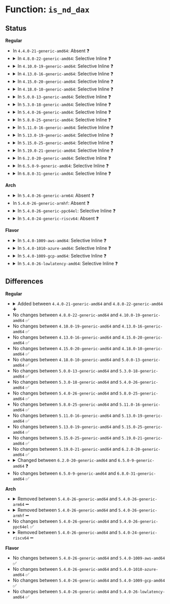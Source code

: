 # Function: <code>is_nd_dax</code>

## Status
<b>Regular</b>
<ul>
<li>
In <code>4.4.0-21-generic-amd64</code>: Absent ❓
</li>
<li>
<details>
<summary>In <code>4.8.0-22-generic-amd64</code>: Selective Inline ❓</summary>

```c
bool is_nd_dax(struct device * dev)
```

```json
{
  "name": "is_nd_dax",
  "collision_type": "Unique Global",
  "inline_type": "Selective",
  "funcs": [
    {
      "addr": 18446744071585108253,
      "name": "is_nd_dax",
      "external": true,
      "loc": "drivers/nvdimm/dax_devs.c:39",
      "file": "drivers/nvdimm/dax_devs.c",
      "inline": "not declared, inlined",
      "caller_inline": [
        "drivers/nvdimm/dax_devs.c:nd_dax_release"
      ],
      "caller_func": [
        "drivers/nvdimm/namespace_devs.c:nvdimm_namespace_common_probe",
        "drivers/nvdimm/namespace_devs.c:mode_show",
        "drivers/nvdimm/claim.c:nd_namespace_store",
        "drivers/nvdimm/claim.c:nd_namespace_store",
        "drivers/nvdimm/pfn_devs.c:nvdimm_setup_pfn",
        "drivers/nvdimm/pfn_devs.c:nvdimm_setup_pfn"
      ]
    }
  ],
  "symbols": [
    {
      "addr": 18446744071585108192,
      "name": "is_nd_dax",
      "section": ".text",
      "bind": "STB_GLOBAL",
      "size": 31
    }
  ]
}
```
</details>
</li>
<li>
<details>
<summary>In <code>4.10.0-19-generic-amd64</code>: Selective Inline ❓</summary>

```c
bool is_nd_dax(struct device * dev)
```

```json
{
  "name": "is_nd_dax",
  "collision_type": "Unique Global",
  "inline_type": "Selective",
  "funcs": [
    {
      "addr": 18446744071585297309,
      "name": "is_nd_dax",
      "external": true,
      "loc": "drivers/nvdimm/dax_devs.c:39",
      "file": "drivers/nvdimm/dax_devs.c",
      "inline": "not declared, inlined",
      "caller_inline": [
        "drivers/nvdimm/dax_devs.c:nd_dax_release"
      ],
      "caller_func": [
        "drivers/nvdimm/namespace_devs.c:nvdimm_namespace_common_probe",
        "drivers/nvdimm/namespace_devs.c:mode_show",
        "drivers/nvdimm/claim.c:nd_namespace_store",
        "drivers/nvdimm/claim.c:nd_namespace_store",
        "drivers/nvdimm/pfn_devs.c:nvdimm_setup_pfn",
        "drivers/nvdimm/pfn_devs.c:nvdimm_setup_pfn"
      ]
    }
  ],
  "symbols": [
    {
      "addr": 18446744071585297248,
      "name": "is_nd_dax",
      "section": ".text",
      "bind": "STB_GLOBAL",
      "size": 31
    }
  ]
}
```
</details>
</li>
<li>
<details>
<summary>In <code>4.13.0-16-generic-amd64</code>: Selective Inline ❓</summary>

```c
bool is_nd_dax(struct device * dev)
```

```json
{
  "name": "is_nd_dax",
  "collision_type": "Unique Global",
  "inline_type": "Selective",
  "funcs": [
    {
      "addr": 18446744071585383853,
      "name": "is_nd_dax",
      "external": true,
      "loc": "drivers/nvdimm/dax_devs.c:39",
      "file": "drivers/nvdimm/dax_devs.c",
      "inline": "not declared, inlined",
      "caller_inline": [
        "drivers/nvdimm/dax_devs.c:nd_dax_release"
      ],
      "caller_func": [
        "drivers/nvdimm/bus.c:nd_pmem_forget_poison_check",
        "drivers/nvdimm/namespace_devs.c:nvdimm_namespace_common_probe",
        "drivers/nvdimm/namespace_devs.c:mode_show",
        "drivers/nvdimm/claim.c:nd_namespace_store",
        "drivers/nvdimm/claim.c:nd_namespace_store",
        "drivers/nvdimm/claim.c:nd_namespace_store"
      ]
    }
  ],
  "symbols": [
    {
      "addr": 18446744071585383728,
      "name": "is_nd_dax",
      "section": ".text",
      "bind": "STB_GLOBAL",
      "size": 29
    }
  ]
}
```
</details>
</li>
<li>
<details>
<summary>In <code>4.15.0-20-generic-amd64</code>: Selective Inline ❓</summary>

```c
bool is_nd_dax(struct device * dev)
```

```json
{
  "name": "is_nd_dax",
  "collision_type": "Unique Global",
  "inline_type": "Selective",
  "funcs": [
    {
      "addr": 18446744071585813053,
      "name": "is_nd_dax",
      "external": true,
      "loc": "drivers/nvdimm/dax_devs.c:39",
      "file": "drivers/nvdimm/dax_devs.c",
      "inline": "not declared, inlined",
      "caller_inline": [
        "drivers/nvdimm/dax_devs.c:nd_dax_release"
      ],
      "caller_func": [
        "drivers/nvdimm/bus.c:nd_pmem_forget_poison_check",
        "drivers/nvdimm/namespace_devs.c:nvdimm_namespace_common_probe",
        "drivers/nvdimm/namespace_devs.c:mode_show",
        "drivers/nvdimm/claim.c:nd_namespace_store",
        "drivers/nvdimm/claim.c:nd_namespace_store",
        "drivers/nvdimm/claim.c:nd_namespace_store"
      ]
    }
  ],
  "symbols": [
    {
      "addr": 18446744071585812928,
      "name": "is_nd_dax",
      "section": ".text",
      "bind": "STB_GLOBAL",
      "size": 29
    }
  ]
}
```
</details>
</li>
<li>
<details>
<summary>In <code>4.18.0-10-generic-amd64</code>: Selective Inline ❓</summary>

```c
bool is_nd_dax(struct device * dev)
```

```json
{
  "name": "is_nd_dax",
  "collision_type": "Unique Global",
  "inline_type": "Selective",
  "funcs": [
    {
      "addr": 18446744071586059328,
      "name": "is_nd_dax",
      "external": true,
      "loc": "drivers/nvdimm/dax_devs.c:39",
      "file": "drivers/nvdimm/dax_devs.c",
      "inline": "not declared, inlined",
      "caller_inline": [
        "drivers/nvdimm/dax_devs.c:nd_dax_release"
      ],
      "caller_func": [
        "drivers/nvdimm/bus.c:nd_pmem_forget_poison_check",
        "drivers/nvdimm/bus.c:nd_pmem_forget_poison_check",
        "drivers/nvdimm/namespace_devs.c:nvdimm_namespace_common_probe",
        "drivers/nvdimm/namespace_devs.c:mode_show",
        "drivers/nvdimm/claim.c:nd_namespace_store",
        "drivers/nvdimm/claim.c:nd_namespace_store",
        "drivers/nvdimm/claim.c:nd_namespace_store",
        "drivers/nvdimm/pfn_devs.c:nvdimm_setup_pfn",
        "drivers/nvdimm/pfn_devs.c:nvdimm_setup_pfn"
      ]
    }
  ],
  "symbols": [
    {
      "addr": 18446744071586059200,
      "name": "is_nd_dax",
      "section": ".text",
      "bind": "STB_GLOBAL",
      "size": 29
    }
  ]
}
```
</details>
</li>
<li>
<details>
<summary>In <code>5.0.0-13-generic-amd64</code>: Selective Inline ❓</summary>

```c
bool is_nd_dax(struct device * dev)
```

```json
{
  "name": "is_nd_dax",
  "collision_type": "Unique Global",
  "inline_type": "Selective",
  "funcs": [
    {
      "addr": 18446744071586200208,
      "name": "is_nd_dax",
      "external": true,
      "loc": "drivers/nvdimm/dax_devs.c:39",
      "file": "drivers/nvdimm/dax_devs.c",
      "inline": "not declared, inlined",
      "caller_inline": [
        "drivers/nvdimm/dax_devs.c:nd_dax_release"
      ],
      "caller_func": [
        "drivers/nvdimm/bus.c:nd_pmem_forget_poison_check",
        "drivers/nvdimm/bus.c:nd_pmem_forget_poison_check",
        "drivers/nvdimm/namespace_devs.c:nvdimm_namespace_common_probe",
        "drivers/nvdimm/namespace_devs.c:mode_show",
        "drivers/nvdimm/claim.c:nd_namespace_store",
        "drivers/nvdimm/claim.c:nd_namespace_store",
        "drivers/nvdimm/claim.c:nd_namespace_store",
        "drivers/nvdimm/pfn_devs.c:nvdimm_setup_pfn",
        "drivers/nvdimm/pfn_devs.c:nvdimm_setup_pfn"
      ]
    }
  ],
  "symbols": [
    {
      "addr": 18446744071586200080,
      "name": "is_nd_dax",
      "section": ".text",
      "bind": "STB_GLOBAL",
      "size": 29
    }
  ]
}
```
</details>
</li>
<li>
<details>
<summary>In <code>5.3.0-18-generic-amd64</code>: Selective Inline ❓</summary>

```c
bool is_nd_dax(struct device * dev)
```

```json
{
  "name": "is_nd_dax",
  "collision_type": "Unique Global",
  "inline_type": "Selective",
  "funcs": [
    {
      "addr": 18446744071586436801,
      "name": "is_nd_dax",
      "external": true,
      "loc": "drivers/nvdimm/dax_devs.c:31",
      "file": "drivers/nvdimm/dax_devs.c",
      "inline": "not declared, inlined",
      "caller_inline": [
        "drivers/nvdimm/dax_devs.c:nd_dax_release"
      ],
      "caller_func": [
        "drivers/nvdimm/bus.c:nd_pmem_forget_poison_check",
        "drivers/nvdimm/bus.c:nd_pmem_forget_poison_check",
        "drivers/nvdimm/namespace_devs.c:nvdimm_namespace_common_probe",
        "drivers/nvdimm/namespace_devs.c:mode_show",
        "drivers/nvdimm/claim.c:nd_namespace_store",
        "drivers/nvdimm/claim.c:nd_namespace_store",
        "drivers/nvdimm/claim.c:nd_namespace_store",
        "drivers/nvdimm/pfn_devs.c:nvdimm_setup_pfn"
      ]
    }
  ],
  "symbols": [
    {
      "addr": 18446744071586436688,
      "name": "is_nd_dax",
      "section": ".text",
      "bind": "STB_GLOBAL",
      "size": 29
    }
  ]
}
```
</details>
</li>
<li>
<details>
<summary>In <code>5.4.0-26-generic-amd64</code>: Selective Inline ❓</summary>

```c
bool is_nd_dax(struct device * dev)
```

```json
{
  "name": "is_nd_dax",
  "collision_type": "Unique Global",
  "inline_type": "Selective",
  "funcs": [
    {
      "addr": 18446744071586583793,
      "name": "is_nd_dax",
      "external": true,
      "loc": "drivers/nvdimm/dax_devs.c:31",
      "file": "drivers/nvdimm/dax_devs.c",
      "inline": "not declared, inlined",
      "caller_inline": [
        "drivers/nvdimm/dax_devs.c:nd_dax_release"
      ],
      "caller_func": [
        "drivers/nvdimm/bus.c:nd_pmem_forget_poison_check",
        "drivers/nvdimm/bus.c:nd_pmem_forget_poison_check",
        "drivers/nvdimm/region_devs.c:nd_region_advance_seeds",
        "drivers/nvdimm/namespace_devs.c:nvdimm_namespace_common_probe",
        "drivers/nvdimm/namespace_devs.c:mode_show",
        "drivers/nvdimm/claim.c:nd_namespace_store",
        "drivers/nvdimm/claim.c:nd_namespace_store",
        "drivers/nvdimm/claim.c:nd_namespace_store",
        "drivers/nvdimm/pfn_devs.c:nvdimm_setup_pfn"
      ]
    }
  ],
  "symbols": [
    {
      "addr": 18446744071586583664,
      "name": "is_nd_dax",
      "section": ".text",
      "bind": "STB_GLOBAL",
      "size": 29
    }
  ]
}
```
</details>
</li>
<li>
<details>
<summary>In <code>5.8.0-25-generic-amd64</code>: Selective Inline ❓</summary>

```c
bool is_nd_dax(struct device * dev)
```

```json
{
  "name": "is_nd_dax",
  "collision_type": "Unique Global",
  "inline_type": "Selective",
  "funcs": [
    {
      "addr": 18446744071587369825,
      "name": "is_nd_dax",
      "external": true,
      "loc": "drivers/nvdimm/dax_devs.c:41",
      "file": "drivers/nvdimm/dax_devs.c",
      "inline": "not declared, inlined",
      "caller_inline": [
        "drivers/nvdimm/dax_devs.c:nd_dax_release"
      ],
      "caller_func": [
        "drivers/nvdimm/bus.c:nd_pmem_forget_poison_check",
        "drivers/nvdimm/bus.c:nd_pmem_forget_poison_check",
        "drivers/nvdimm/region_devs.c:nd_region_advance_seeds",
        "drivers/nvdimm/namespace_devs.c:nvdimm_namespace_common_probe",
        "drivers/nvdimm/namespace_devs.c:mode_show",
        "drivers/nvdimm/claim.c:nd_namespace_store",
        "drivers/nvdimm/claim.c:nd_detach_and_reset",
        "drivers/nvdimm/claim.c:nd_detach_and_reset",
        "drivers/nvdimm/pfn_devs.c:nd_pfn_init"
      ]
    }
  ],
  "symbols": [
    {
      "addr": 18446744071587369264,
      "name": "is_nd_dax",
      "section": ".text",
      "bind": "STB_GLOBAL",
      "size": 29
    }
  ]
}
```
</details>
</li>
<li>
<details>
<summary>In <code>5.11.0-16-generic-amd64</code>: Selective Inline ❓</summary>

```c
bool is_nd_dax(struct device * dev)
```

```json
{
  "name": "is_nd_dax",
  "collision_type": "Unique Global",
  "inline_type": "Selective",
  "funcs": [
    {
      "addr": 18446744071587430513,
      "name": "is_nd_dax",
      "external": true,
      "loc": "drivers/nvdimm/dax_devs.c:41",
      "file": "drivers/nvdimm/dax_devs.c",
      "inline": "not declared, inlined",
      "caller_inline": [
        "drivers/nvdimm/dax_devs.c:nd_dax_release"
      ],
      "caller_func": [
        "drivers/nvdimm/bus.c:nd_pmem_forget_poison_check",
        "drivers/nvdimm/bus.c:nd_pmem_forget_poison_check",
        "drivers/nvdimm/region_devs.c:nd_region_advance_seeds",
        "drivers/nvdimm/namespace_devs.c:nvdimm_namespace_common_probe",
        "drivers/nvdimm/namespace_devs.c:mode_show",
        "drivers/nvdimm/claim.c:nd_namespace_store",
        "drivers/nvdimm/claim.c:nd_detach_and_reset",
        "drivers/nvdimm/claim.c:nd_detach_and_reset",
        "drivers/nvdimm/pfn_devs.c:nd_pfn_init"
      ]
    }
  ],
  "symbols": [
    {
      "addr": 18446744071587429952,
      "name": "is_nd_dax",
      "section": ".text",
      "bind": "STB_GLOBAL",
      "size": 29
    }
  ]
}
```
</details>
</li>
<li>
<details>
<summary>In <code>5.13.0-19-generic-amd64</code>: Selective Inline ❓</summary>

```c
bool is_nd_dax(struct device * dev)
```

```json
{
  "name": "is_nd_dax",
  "collision_type": "Unique Global",
  "inline_type": "Selective",
  "funcs": [
    {
      "addr": 18446744071587312385,
      "name": "is_nd_dax",
      "external": true,
      "loc": "drivers/nvdimm/dax_devs.c:41",
      "file": "drivers/nvdimm/dax_devs.c",
      "inline": "not declared, inlined",
      "caller_inline": [
        "drivers/nvdimm/dax_devs.c:nd_dax_release"
      ],
      "caller_func": [
        "drivers/nvdimm/bus.c:nd_pmem_forget_poison_check",
        "drivers/nvdimm/region_devs.c:nd_region_advance_seeds",
        "drivers/nvdimm/namespace_devs.c:nvdimm_namespace_common_probe",
        "drivers/nvdimm/namespace_devs.c:mode_show",
        "drivers/nvdimm/claim.c:nd_namespace_store",
        "drivers/nvdimm/claim.c:nd_namespace_store",
        "drivers/nvdimm/claim.c:nd_namespace_store",
        "drivers/nvdimm/pfn_devs.c:nd_pfn_init"
      ]
    }
  ],
  "symbols": [
    {
      "addr": 18446744071587311824,
      "name": "is_nd_dax",
      "section": ".text",
      "bind": "STB_GLOBAL",
      "size": 29
    }
  ]
}
```
</details>
</li>
<li>
<details>
<summary>In <code>5.15.0-25-generic-amd64</code>: Selective Inline ❓</summary>

```c
bool is_nd_dax(struct device * dev)
```

```json
{
  "name": "is_nd_dax",
  "collision_type": "Unique Global",
  "inline_type": "Selective",
  "funcs": [
    {
      "addr": 18446744071587879249,
      "name": "is_nd_dax",
      "external": true,
      "loc": "drivers/nvdimm/dax_devs.c:41",
      "file": "drivers/nvdimm/dax_devs.c",
      "inline": "not declared, inlined",
      "caller_inline": [
        "drivers/nvdimm/dax_devs.c:nd_dax_release"
      ],
      "caller_func": [
        "drivers/nvdimm/bus.c:nd_pmem_forget_poison_check",
        "drivers/nvdimm/region_devs.c:nd_region_advance_seeds",
        "drivers/nvdimm/namespace_devs.c:nvdimm_namespace_common_probe",
        "drivers/nvdimm/namespace_devs.c:mode_show",
        "drivers/nvdimm/claim.c:nd_namespace_store",
        "drivers/nvdimm/claim.c:nd_namespace_store",
        "drivers/nvdimm/claim.c:nd_namespace_store",
        "drivers/nvdimm/claim.c:nd_namespace_store",
        "drivers/nvdimm/pfn_devs.c:nd_pfn_init"
      ]
    }
  ],
  "symbols": [
    {
      "addr": 18446744071587878704,
      "name": "is_nd_dax",
      "section": ".text",
      "bind": "STB_GLOBAL",
      "size": 29
    }
  ]
}
```
</details>
</li>
<li>
<details>
<summary>In <code>5.19.0-21-generic-amd64</code>: Selective Inline ❓</summary>

```c
bool is_nd_dax(struct device * dev)
```

```json
{
  "name": "is_nd_dax",
  "collision_type": "Unique Global",
  "inline_type": "Selective",
  "funcs": [
    {
      "addr": 18446744071589229409,
      "name": "is_nd_dax",
      "external": true,
      "loc": "drivers/nvdimm/dax_devs.c:41",
      "file": "drivers/nvdimm/dax_devs.c",
      "inline": "not declared, inlined",
      "caller_inline": [
        "drivers/nvdimm/dax_devs.c:nd_dax_release"
      ],
      "caller_func": [
        "drivers/nvdimm/bus.c:nd_pmem_forget_poison_check",
        "drivers/nvdimm/region_devs.c:nd_region_advance_seeds",
        "drivers/nvdimm/namespace_devs.c:nvdimm_namespace_common_probe",
        "drivers/nvdimm/namespace_devs.c:mode_show",
        "drivers/nvdimm/claim.c:nd_namespace_store",
        "drivers/nvdimm/claim.c:nd_namespace_store",
        "drivers/nvdimm/claim.c:nd_namespace_store",
        "drivers/nvdimm/claim.c:nd_namespace_store",
        "drivers/nvdimm/pfn_devs.c:nd_pfn_init"
      ]
    }
  ],
  "symbols": [
    {
      "addr": 18446744071589228736,
      "name": "is_nd_dax",
      "section": ".text",
      "bind": "STB_GLOBAL",
      "size": 35
    }
  ]
}
```
</details>
</li>
<li>
<details>
<summary>In <code>6.2.0-20-generic-amd64</code>: Selective Inline ❓</summary>

```c
bool is_nd_dax(struct device * dev)
```

```json
{
  "name": "is_nd_dax",
  "collision_type": "Unique Global",
  "inline_type": "Selective",
  "funcs": [
    {
      "addr": 18446744071590786401,
      "name": "is_nd_dax",
      "external": true,
      "loc": "drivers/nvdimm/dax_devs.c:41",
      "file": "drivers/nvdimm/dax_devs.c",
      "inline": "not declared, inlined",
      "caller_inline": [
        "drivers/nvdimm/dax_devs.c:nd_dax_release"
      ],
      "caller_func": [
        "drivers/nvdimm/bus.c:nd_pmem_forget_poison_check",
        "drivers/nvdimm/region_devs.c:nd_region_advance_seeds",
        "drivers/nvdimm/namespace_devs.c:nvdimm_namespace_common_probe",
        "drivers/nvdimm/namespace_devs.c:mode_show",
        "drivers/nvdimm/claim.c:nd_namespace_store",
        "drivers/nvdimm/claim.c:nd_namespace_store",
        "drivers/nvdimm/claim.c:nd_namespace_store",
        "drivers/nvdimm/claim.c:nd_namespace_store",
        "drivers/nvdimm/pfn_devs.c:nd_pfn_init"
      ]
    }
  ],
  "symbols": [
    {
      "addr": 18446744071590785664,
      "name": "is_nd_dax",
      "section": ".text",
      "bind": "STB_GLOBAL",
      "size": 35
    }
  ]
}
```
</details>
</li>
<li>
<details>
<summary>In <code>6.5.0-9-generic-amd64</code>: Selective Inline ❓</summary>

```c
bool is_nd_dax(const struct device * dev)
```

```json
{
  "name": "is_nd_dax",
  "collision_type": "Unique Global",
  "inline_type": "Selective",
  "funcs": [
    {
      "addr": 18446744071591127905,
      "name": "is_nd_dax",
      "external": true,
      "loc": "drivers/nvdimm/dax_devs.c:41",
      "file": "drivers/nvdimm/dax_devs.c",
      "inline": "not declared, inlined",
      "caller_inline": [
        "drivers/nvdimm/dax_devs.c:nd_dax_release"
      ],
      "caller_func": [
        "drivers/nvdimm/bus.c:nd_pmem_forget_poison_check",
        "drivers/nvdimm/region_devs.c:nd_region_advance_seeds",
        "drivers/nvdimm/namespace_devs.c:nvdimm_namespace_common_probe",
        "drivers/nvdimm/namespace_devs.c:mode_show",
        "drivers/nvdimm/claim.c:nd_namespace_store",
        "drivers/nvdimm/claim.c:nd_namespace_store",
        "drivers/nvdimm/claim.c:nd_namespace_store",
        "drivers/nvdimm/claim.c:nd_namespace_store",
        "drivers/nvdimm/pfn_devs.c:nd_pfn_init"
      ]
    }
  ],
  "symbols": [
    {
      "addr": 18446744071591127136,
      "name": "is_nd_dax",
      "section": ".text",
      "bind": "STB_GLOBAL",
      "size": 35
    }
  ]
}
```
</details>
</li>
<li>
<details>
<summary>In <code>6.8.0-31-generic-amd64</code>: Selective Inline ❓</summary>

```c
bool is_nd_dax(const struct device * dev)
```

```json
{
  "name": "is_nd_dax",
  "collision_type": "Unique Global",
  "inline_type": "Selective",
  "funcs": [
    {
      "addr": 18446744071591473585,
      "name": "is_nd_dax",
      "external": true,
      "loc": "drivers/nvdimm/dax_devs.c:41",
      "file": "drivers/nvdimm/dax_devs.c",
      "inline": "not declared, inlined",
      "caller_inline": [
        "drivers/nvdimm/dax_devs.c:nd_dax_release"
      ],
      "caller_func": [
        "drivers/nvdimm/bus.c:nd_pmem_forget_poison_check",
        "drivers/nvdimm/region_devs.c:nd_region_advance_seeds",
        "drivers/nvdimm/namespace_devs.c:nvdimm_namespace_common_probe",
        "drivers/nvdimm/namespace_devs.c:mode_show",
        "drivers/nvdimm/claim.c:nd_namespace_store",
        "drivers/nvdimm/claim.c:nd_namespace_store",
        "drivers/nvdimm/claim.c:nd_namespace_store",
        "drivers/nvdimm/claim.c:nd_namespace_store",
        "drivers/nvdimm/pfn_devs.c:nd_pfn_init"
      ]
    }
  ],
  "symbols": [
    {
      "addr": 18446744071591472768,
      "name": "is_nd_dax",
      "section": ".text",
      "bind": "STB_GLOBAL",
      "size": 35
    }
  ]
}
```
</details>
</li>
</ul>
<b>Arch</b>
<ul>
<li>
<details>
<summary>In <code>5.4.0-26-generic-arm64</code>: Absent ❓</summary>

```json
{
  "name": "is_nd_dax",
  "collision_type": "Static Duplication",
  "inline_type": "Full",
  "funcs": [
    {
      "addr": 0,
      "name": "is_nd_dax",
      "external": false,
      "loc": "drivers/nvdimm/nd.h:336",
      "file": "drivers/nvdimm/bus.c",
      "inline": "declared, inlined",
      "caller_inline": [],
      "caller_func": []
    },
    {
      "addr": 0,
      "name": "is_nd_dax",
      "external": false,
      "loc": "drivers/nvdimm/nd.h:336",
      "file": "drivers/nvdimm/region_devs.c",
      "inline": "declared, inlined",
      "caller_inline": [],
      "caller_func": []
    },
    {
      "addr": 0,
      "name": "is_nd_dax",
      "external": false,
      "loc": "drivers/nvdimm/nd.h:336",
      "file": "drivers/nvdimm/namespace_devs.c",
      "inline": "declared, inlined",
      "caller_inline": [],
      "caller_func": []
    },
    {
      "addr": 0,
      "name": "is_nd_dax",
      "external": false,
      "loc": "drivers/nvdimm/nd.h:336",
      "file": "drivers/nvdimm/claim.c",
      "inline": "declared, inlined",
      "caller_inline": [],
      "caller_func": []
    }
  ],
  "symbols": []
}
```
</details>
</li>
<li>
In <code>5.4.0-26-generic-armhf</code>: Absent ❓
</li>
<li>
<details>
<summary>In <code>5.4.0-26-generic-ppc64el</code>: Selective Inline ❓</summary>

```c
bool is_nd_dax(struct device * dev)
```

```json
{
  "name": "is_nd_dax",
  "collision_type": "Unique Global",
  "inline_type": "Selective",
  "funcs": [
    {
      "addr": 13835058055292743004,
      "name": "is_nd_dax",
      "external": true,
      "loc": "drivers/nvdimm/dax_devs.c:31",
      "file": "drivers/nvdimm/dax_devs.c",
      "inline": "not declared, inlined",
      "caller_inline": [
        "drivers/nvdimm/dax_devs.c:to_nd_dax"
      ],
      "caller_func": [
        "drivers/nvdimm/bus.c:nd_pmem_forget_poison_check",
        "drivers/nvdimm/bus.c:nd_pmem_forget_poison_check",
        "drivers/nvdimm/region_devs.c:nd_region_advance_seeds",
        "drivers/nvdimm/namespace_devs.c:nvdimm_namespace_common_probe",
        "drivers/nvdimm/namespace_devs.c:nvdimm_namespace_common_probe",
        "drivers/nvdimm/namespace_devs.c:mode_show",
        "drivers/nvdimm/claim.c:nd_namespace_store",
        "drivers/nvdimm/claim.c:nd_namespace_store",
        "drivers/nvdimm/claim.c:nd_namespace_store",
        "drivers/nvdimm/pfn_devs.c:nvdimm_setup_pfn"
      ]
    }
  ],
  "symbols": [
    {
      "addr": 13835058055292742896,
      "name": "is_nd_dax",
      "section": ".text",
      "bind": "STB_GLOBAL",
      "size": 72
    }
  ]
}
```
</details>
</li>
<li>
<details>
<summary>In <code>5.4.0-24-generic-riscv64</code>: Absent ❓</summary>

```json
{
  "name": "is_nd_dax",
  "collision_type": "Static Duplication",
  "inline_type": "Full",
  "funcs": [
    {
      "addr": 0,
      "name": "is_nd_dax",
      "external": false,
      "loc": "drivers/nvdimm/nd.h:336",
      "file": "drivers/nvdimm/bus.c",
      "inline": "declared, inlined",
      "caller_inline": [],
      "caller_func": []
    },
    {
      "addr": 0,
      "name": "is_nd_dax",
      "external": false,
      "loc": "drivers/nvdimm/nd.h:336",
      "file": "drivers/nvdimm/region_devs.c",
      "inline": "declared, inlined",
      "caller_inline": [],
      "caller_func": []
    },
    {
      "addr": 0,
      "name": "is_nd_dax",
      "external": false,
      "loc": "drivers/nvdimm/nd.h:336",
      "file": "drivers/nvdimm/namespace_devs.c",
      "inline": "declared, inlined",
      "caller_inline": [],
      "caller_func": []
    },
    {
      "addr": 0,
      "name": "is_nd_dax",
      "external": false,
      "loc": "drivers/nvdimm/nd.h:336",
      "file": "drivers/nvdimm/claim.c",
      "inline": "declared, inlined",
      "caller_inline": [],
      "caller_func": []
    }
  ],
  "symbols": []
}
```
</details>
</li>
</ul>
<b>Flavor</b>
<ul>
<li>
<details>
<summary>In <code>5.4.0-1009-aws-amd64</code>: Selective Inline ❓</summary>

```c
bool is_nd_dax(struct device * dev)
```

```json
{
  "name": "is_nd_dax",
  "collision_type": "Unique Global",
  "inline_type": "Selective",
  "funcs": [
    {
      "addr": 18446744071586274273,
      "name": "is_nd_dax",
      "external": true,
      "loc": "drivers/nvdimm/dax_devs.c:31",
      "file": "drivers/nvdimm/dax_devs.c",
      "inline": "not declared, inlined",
      "caller_inline": [
        "drivers/nvdimm/dax_devs.c:nd_dax_release"
      ],
      "caller_func": [
        "drivers/nvdimm/bus.c:nd_pmem_forget_poison_check",
        "drivers/nvdimm/bus.c:nd_pmem_forget_poison_check",
        "drivers/nvdimm/region_devs.c:nd_region_advance_seeds",
        "drivers/nvdimm/namespace_devs.c:nvdimm_namespace_common_probe",
        "drivers/nvdimm/namespace_devs.c:mode_show",
        "drivers/nvdimm/claim.c:nd_namespace_store",
        "drivers/nvdimm/claim.c:nd_namespace_store",
        "drivers/nvdimm/claim.c:nd_namespace_store",
        "drivers/nvdimm/pfn_devs.c:nvdimm_setup_pfn"
      ]
    }
  ],
  "symbols": [
    {
      "addr": 18446744071586274144,
      "name": "is_nd_dax",
      "section": ".text",
      "bind": "STB_GLOBAL",
      "size": 29
    }
  ]
}
```
</details>
</li>
<li>
<details>
<summary>In <code>5.4.0-1010-azure-amd64</code>: Selective Inline ❓</summary>

```c
bool is_nd_dax(struct device * dev)
```

```json
{
  "name": "is_nd_dax",
  "collision_type": "Unique Global",
  "inline_type": "Selective",
  "funcs": [
    {
      "addr": 18446744071586092641,
      "name": "is_nd_dax",
      "external": true,
      "loc": "drivers/nvdimm/dax_devs.c:31",
      "file": "drivers/nvdimm/dax_devs.c",
      "inline": "not declared, inlined",
      "caller_inline": [
        "drivers/nvdimm/dax_devs.c:nd_dax_release"
      ],
      "caller_func": [
        "drivers/nvdimm/bus.c:nd_pmem_forget_poison_check",
        "drivers/nvdimm/bus.c:nd_pmem_forget_poison_check",
        "drivers/nvdimm/region_devs.c:nd_region_advance_seeds",
        "drivers/nvdimm/namespace_devs.c:nvdimm_namespace_common_probe",
        "drivers/nvdimm/namespace_devs.c:mode_show",
        "drivers/nvdimm/claim.c:nd_namespace_store",
        "drivers/nvdimm/claim.c:nd_namespace_store",
        "drivers/nvdimm/claim.c:nd_namespace_store",
        "drivers/nvdimm/pfn_devs.c:nvdimm_setup_pfn"
      ]
    }
  ],
  "symbols": [
    {
      "addr": 18446744071586092512,
      "name": "is_nd_dax",
      "section": ".text",
      "bind": "STB_GLOBAL",
      "size": 29
    }
  ]
}
```
</details>
</li>
<li>
<details>
<summary>In <code>5.4.0-1009-gcp-amd64</code>: Selective Inline ❓</summary>

```c
bool is_nd_dax(struct device * dev)
```

```json
{
  "name": "is_nd_dax",
  "collision_type": "Unique Global",
  "inline_type": "Selective",
  "funcs": [
    {
      "addr": 18446744071586531761,
      "name": "is_nd_dax",
      "external": true,
      "loc": "drivers/nvdimm/dax_devs.c:31",
      "file": "drivers/nvdimm/dax_devs.c",
      "inline": "not declared, inlined",
      "caller_inline": [
        "drivers/nvdimm/dax_devs.c:nd_dax_release"
      ],
      "caller_func": [
        "drivers/nvdimm/bus.c:nd_pmem_forget_poison_check",
        "drivers/nvdimm/bus.c:nd_pmem_forget_poison_check",
        "drivers/nvdimm/region_devs.c:nd_region_advance_seeds",
        "drivers/nvdimm/namespace_devs.c:nvdimm_namespace_common_probe",
        "drivers/nvdimm/namespace_devs.c:mode_show",
        "drivers/nvdimm/claim.c:nd_namespace_store",
        "drivers/nvdimm/claim.c:nd_namespace_store",
        "drivers/nvdimm/claim.c:nd_namespace_store",
        "drivers/nvdimm/pfn_devs.c:nvdimm_setup_pfn"
      ]
    }
  ],
  "symbols": [
    {
      "addr": 18446744071586531632,
      "name": "is_nd_dax",
      "section": ".text",
      "bind": "STB_GLOBAL",
      "size": 29
    }
  ]
}
```
</details>
</li>
<li>
<details>
<summary>In <code>5.4.0-26-lowlatency-amd64</code>: Selective Inline ❓</summary>

```c
bool is_nd_dax(struct device * dev)
```

```json
{
  "name": "is_nd_dax",
  "collision_type": "Unique Global",
  "inline_type": "Selective",
  "funcs": [
    {
      "addr": 18446744071586643489,
      "name": "is_nd_dax",
      "external": true,
      "loc": "drivers/nvdimm/dax_devs.c:31",
      "file": "drivers/nvdimm/dax_devs.c",
      "inline": "not declared, inlined",
      "caller_inline": [
        "drivers/nvdimm/dax_devs.c:nd_dax_release"
      ],
      "caller_func": [
        "drivers/nvdimm/bus.c:nd_pmem_forget_poison_check",
        "drivers/nvdimm/bus.c:nd_pmem_forget_poison_check",
        "drivers/nvdimm/region_devs.c:nd_region_advance_seeds",
        "drivers/nvdimm/namespace_devs.c:nvdimm_namespace_common_probe",
        "drivers/nvdimm/namespace_devs.c:mode_show",
        "drivers/nvdimm/claim.c:nd_namespace_store",
        "drivers/nvdimm/claim.c:nd_namespace_store",
        "drivers/nvdimm/claim.c:nd_namespace_store",
        "drivers/nvdimm/pfn_devs.c:nvdimm_setup_pfn"
      ]
    }
  ],
  "symbols": [
    {
      "addr": 18446744071586643360,
      "name": "is_nd_dax",
      "section": ".text",
      "bind": "STB_GLOBAL",
      "size": 29
    }
  ]
}
```
</details>
</li>
</ul>

## Differences
<b>Regular</b>
<ul>
<li>
<details>
<summary>Added between <code>4.4.0-21-generic-amd64</code> and <code>4.8.0-22-generic-amd64</code> ➕</summary>

```c
bool is_nd_dax(struct device * dev)
```
</details>
</li>
<li>
No changes between <code>4.8.0-22-generic-amd64</code> and <code>4.10.0-19-generic-amd64</code> ✅
</li>
<li>
No changes between <code>4.10.0-19-generic-amd64</code> and <code>4.13.0-16-generic-amd64</code> ✅
</li>
<li>
No changes between <code>4.13.0-16-generic-amd64</code> and <code>4.15.0-20-generic-amd64</code> ✅
</li>
<li>
No changes between <code>4.15.0-20-generic-amd64</code> and <code>4.18.0-10-generic-amd64</code> ✅
</li>
<li>
No changes between <code>4.18.0-10-generic-amd64</code> and <code>5.0.0-13-generic-amd64</code> ✅
</li>
<li>
No changes between <code>5.0.0-13-generic-amd64</code> and <code>5.3.0-18-generic-amd64</code> ✅
</li>
<li>
No changes between <code>5.3.0-18-generic-amd64</code> and <code>5.4.0-26-generic-amd64</code> ✅
</li>
<li>
No changes between <code>5.4.0-26-generic-amd64</code> and <code>5.8.0-25-generic-amd64</code> ✅
</li>
<li>
No changes between <code>5.8.0-25-generic-amd64</code> and <code>5.11.0-16-generic-amd64</code> ✅
</li>
<li>
No changes between <code>5.11.0-16-generic-amd64</code> and <code>5.13.0-19-generic-amd64</code> ✅
</li>
<li>
No changes between <code>5.13.0-19-generic-amd64</code> and <code>5.15.0-25-generic-amd64</code> ✅
</li>
<li>
No changes between <code>5.15.0-25-generic-amd64</code> and <code>5.19.0-21-generic-amd64</code> ✅
</li>
<li>
No changes between <code>5.19.0-21-generic-amd64</code> and <code>6.2.0-20-generic-amd64</code> ✅
</li>
<li>
<details>
<summary>Changed between <code>6.2.0-20-generic-amd64</code> and <code>6.5.0-9-generic-amd64</code> ❓</summary>
<ul>
<li>
<b>Param type changed. </b>
<code>struct device * dev</code> ➡️ <code>const struct device * dev</code>
</li>
</ul>
</details>
</li>
<li>
No changes between <code>6.5.0-9-generic-amd64</code> and <code>6.8.0-31-generic-amd64</code> ✅
</li>
</ul>
<b>Arch</b>
<ul>
<li>
<details>
<summary>Removed between <code>5.4.0-26-generic-amd64</code> and <code>5.4.0-26-generic-arm64</code> ➖</summary>

```c
bool is_nd_dax(struct device * dev)
```
</details>
</li>
<li>
<details>
<summary>Removed between <code>5.4.0-26-generic-amd64</code> and <code>5.4.0-26-generic-armhf</code> ➖</summary>

```c
bool is_nd_dax(struct device * dev)
```
</details>
</li>
<li>
No changes between <code>5.4.0-26-generic-amd64</code> and <code>5.4.0-26-generic-ppc64el</code> ✅
</li>
<li>
<details>
<summary>Removed between <code>5.4.0-26-generic-amd64</code> and <code>5.4.0-24-generic-riscv64</code> ➖</summary>

```c
bool is_nd_dax(struct device * dev)
```
</details>
</li>
</ul>
<b>Flavor</b>
<ul>
<li>
No changes between <code>5.4.0-26-generic-amd64</code> and <code>5.4.0-1009-aws-amd64</code> ✅
</li>
<li>
No changes between <code>5.4.0-26-generic-amd64</code> and <code>5.4.0-1010-azure-amd64</code> ✅
</li>
<li>
No changes between <code>5.4.0-26-generic-amd64</code> and <code>5.4.0-1009-gcp-amd64</code> ✅
</li>
<li>
No changes between <code>5.4.0-26-generic-amd64</code> and <code>5.4.0-26-lowlatency-amd64</code> ✅
</li>
</ul>
